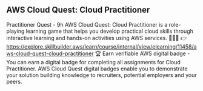 ## AWS Cloud Quest: Cloud Practitioner
Practitioner Quest - 9h AWS Cloud Quest: Cloud Practitioner is a role-playing learning game that helps you develop practical cloud skills through interactive learning and hands-on activities using AWS services. 🧑🏻‍💻 👉 https://explore.skillbuilder.aws/learn/course/internal/view/elearning/11458/aws-cloud-quest-cloud-practitioner 🏆 Earn verifiable AWS digital badge - You can earn a digital badge for completing all assignments for Cloud Practitioner. AWS Cloud Quest digital badges enable you to demonstrate your solution building knowledge to recruiters, potential employers and your peers.
